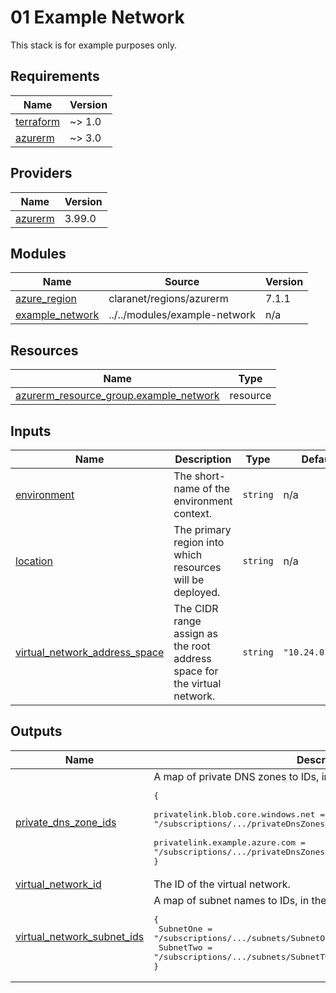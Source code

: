 # 01 Example Network

This stack is for example purposes only.

<!-- BEGIN_TF_DOCS -->
## Requirements

| Name | Version |
|------|---------|
| <a name="requirement_terraform"></a> [terraform](#requirement\_terraform) | ~> 1.0 |
| <a name="requirement_azurerm"></a> [azurerm](#requirement\_azurerm) | ~> 3.0 |

## Providers

| Name | Version |
|------|---------|
| <a name="provider_azurerm"></a> [azurerm](#provider\_azurerm) | 3.99.0 |

## Modules

| Name | Source | Version |
|------|--------|---------|
| <a name="module_azure_region"></a> [azure\_region](#module\_azure\_region) | claranet/regions/azurerm | 7.1.1 |
| <a name="module_example_network"></a> [example\_network](#module\_example\_network) | ../../modules/example-network | n/a |

## Resources

| Name | Type |
|------|------|
| [azurerm_resource_group.example_network](https://registry.terraform.io/providers/hashicorp/azurerm/latest/docs/resources/resource_group) | resource |

## Inputs

| Name | Description | Type | Default | Required |
|------|-------------|------|---------|:--------:|
| <a name="input_environment"></a> [environment](#input\_environment) | The short-name of the environment context. | `string` | n/a | yes |
| <a name="input_location"></a> [location](#input\_location) | The primary region into which resources will be deployed. | `string` | n/a | yes |
| <a name="input_virtual_network_address_space"></a> [virtual\_network\_address\_space](#input\_virtual\_network\_address\_space) | The CIDR range assign as the root address space for the virtual network. | `string` | `"10.24.0.0/24"` | no |

## Outputs

| Name | Description |
|------|-------------|
| <a name="output_private_dns_zone_ids"></a> [private\_dns\_zone\_ids](#output\_private\_dns\_zone\_ids) | A map of private DNS zones to IDs, in the format:<pre>{<br>  privatelink.blob.core.windows.net = "/subscriptions/.../privateDnsZones/privatelink.blob.core.windows.net"<br>  privatelink.example.azure.com      = "/subscriptions/.../privateDnsZones/privatelink.example.azure.com"<br>}</pre> |
| <a name="output_virtual_network_id"></a> [virtual\_network\_id](#output\_virtual\_network\_id) | The ID of the virtual network. |
| <a name="output_virtual_network_subnet_ids"></a> [virtual\_network\_subnet\_ids](#output\_virtual\_network\_subnet\_ids) | A map of subnet names to IDs, in the format:<pre>{<br>  SubnetOne = "/subscriptions/.../subnets/SubnetOne"<br>  SubnetTwo = "/subscriptions/.../subnets/SubnetTwo"<br>}</pre> |
<!-- END_TF_DOCS -->
